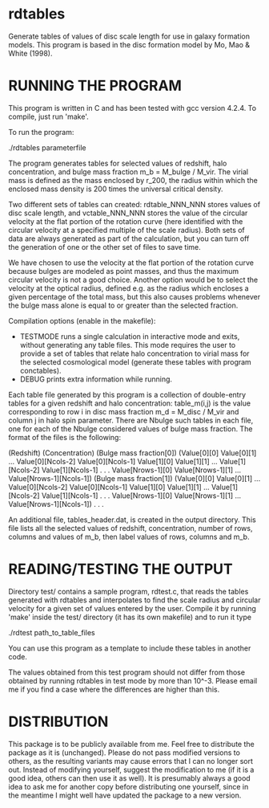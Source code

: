rdtables
========

Generate tables of values of disc scale length for use in galaxy formation 
models. This program is based in the disc formation model by Mo, Mao & 
White (1998).

RUNNING THE PROGRAM
===================
This program is written in C and has been tested with gcc version 4.2.4. To
compile, just run 'make'.

To run the program:

   ./rdtables parameterfile

The program generates tables for selected values of redshift, halo
concentration, and bulge mass fraction m_b = M_bulge / M_vir. The virial
mass is defined as the mass enclosed by r_200, the radius within which the
enclosed mass density is 200 times the universal critical density.

Two different sets of tables can created: rdtable_NNN_NNN stores values of
disc scale length, and vctable_NNN_NNN stores the value of the circular
velocity at the flat portion of the rotation curve (here identified with
the circular velocity at a specified multiple of the scale radius). Both
sets of data are always generated as part of the calculation, but you can
turn off the generation of one or the other set of files to save time.

We have chosen to use the velocity at the flat portion of the rotation
curve because bulges are modeled as point masses, and thus the maximum
circular velocity is not a good choice. Another option would be to select
the velocity at the optical radius, defined e.g. as the radius which
encloses a given percentage of the total mass, but this also causes
problems whenever the bulge mass alone is equal to or greater than the
selected fraction.

Compilation options (enable in the makefile):
- TESTMODE runs a single calculation in interactive mode and exits, without
  generating any table files. This mode requires the user to provide a set
  of tables that relate halo concentration to virial mass for the selected
  cosmological model (generate these tables with program conctables).
- DEBUG prints extra information while running.

Each table file generated by this program is a collection of double-entry
tables for a given redshift and halo concentration: table_m(i,j) is the value
corresponding to row i in disc mass fraction m_d = M_disc / M_vir and
column j in halo spin parameter. There are Nbulge such tables in each file,
one for each of the Nbulge considered values of bulge mass fraction. The
format of the files is the following:

(Redshift) (Concentration)
(Bulge mass fraction[0])
(Value[0][0] Value[0][1] ... Value[0][Ncols-2] Value[0][Ncols-1]
 Value[1][0] Value[1][1] ... Value[1][Ncols-2] Value[1][Ncols-1]
 .
 .
 .
 Value[Nrows-1][0] Value[Nrows-1][1] ... Value[Nrows-1][Ncols-1])
(Bulge mass fraction[1])
(Value[0][0] Value[0][1] ... Value[0][Ncols-2] Value[0][Ncols-1]
 Value[1][0] Value[1][1] ... Value[1][Ncols-2] Value[1][Ncols-1]
 .
 .
 .
 Value[Nrows-1][0] Value[Nrows-1][1] ... Value[Nrows-1][Ncols-1])
.
.
.

An additional file, tables_header.dat, is created in the output directory.
This file lists all the selected values of redshift, concentration, number
of rows, columns and values of m_b, then label values of rows, columns and
m_b.


READING/TESTING THE OUTPUT
==========================
Directory test/ contains a sample program, rdtest.c, that reads the tables
generated with rdtables and interpolates to find the scale radius and
circular velocity for a given set of values entered by the user. Compile it
by running 'make' inside the test/ directory (it has its own makefile) and
to run it type

   ./rdtest path_to_table_files

You can use this program as a template to include these tables in another
code.

The values obtained from this test program should not differ from those
obtained by running rdtables in test mode by more than 10^-3. Please email
me if you find a case where the differences are higher than this.


DISTRIBUTION
===========
This package is to be publicly available from me. Feel free to distribute
the package as it is (unchanged). Please do not pass modified versions to
others, as the resulting variants may cause errors that I can no longer
sort out. Instead of modifying yourself, suggest the modification to me (if
it is a good idea, others can then use it as well). It is presumably always
a good idea to ask me for another copy before distributing one yourself,
since in the meantime I might well have updated the package to a new
version.

